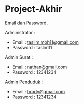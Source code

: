 # Project-Akhir
Email dan Password,

Administrator : 
- Email : taslim.moh11@gmail.com
- Password : taslim11

Admin Surat :
- Email : nathan@gmail.com
- Password : 12341234

Admin Penduduk :
- Email : brody@gmail.com
- Password : 12341234
